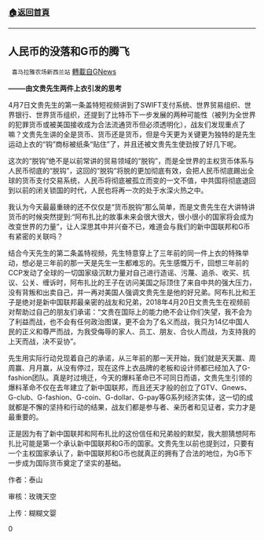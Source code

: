 ###  [:house:返回首頁](https://github.com/ourhimalayas/txt)
---

## 人民币的没落和G币的腾飞
` 喜马拉雅农场新西兰站` [轉載自GNews](https://gnews.org/zh-hans/1074101/)

**——–由文贵先生两件上衣引发的思考**



4月7日文贵先生的第一条盖特短视频讲到了SWIFT支付系统、世界贸易组织、世界银行、世界货币组织，还提到了比特币下一步发展的两种可能性（被列为全世界的犯罪货币或被美国接收成为合法流通货币但必须透明化），战友们发现重点了嘛？文贵先生讲的全是货币、货币还是货币，但是今天更为关键更为独特的是先生运动上衣的“钩”商标被纸条“贴住”了，并且还被文贵先生使劲按了好几下呢。

这次的“脱钩”绝不是以前常讲的贸易领域的“脱钩”，而是全世界的主权货币体系与人民币彻底的“脱钩”，这回的“脱钩”将脱的更加彻底有效，会把人民币彻底踢出全球的货币支付交易系统，人民币将彻底被孤立而变的一文不值，中共国将彻底退回到以前的闭关锁国的时代，人民也将再一次的处于水深火热之中。

我认为今天最最重磅的还不仅仅是“货币脱钩”那么简单，而是文贵先生在大讲特讲货币的时候突然提到:“阿布扎比的故事未来会很大很大，很小很小的国家将会成为改变世界的力量”，让人深思其中并兴奋不已，难道会与我们的新中国联邦和G币有紧密的关联吗？

结合今天先生的第二条盖特视频，先生特意穿上了三年前的同一件上衣的特殊举动，想必是三年前的那一天是先生一生都难忘的。先生感慨万千，回想三年前的CCP发动了全球的一切国家级沉默力量对自己进行造谣、污蔑、追杀、收买、抗议、公关、缠诉时，阿布扎比的王子在访问美国之际顶住了来自中共的强大压力，没有背叛和出卖自己，并一再对美国人强调文贵先生是他的好兄弟。阿布扎比和王子是绝对是新中国联邦最亲密的战友和兄弟，2018年4月20日文贵先生在视频前对帮助过自己的朋友们承诺：“文贵在国际上的能力绝不会让你们失望，我不会为了利益而战，也不会有任何政治图谋，更不会为了名义而战，我只为14亿中国人民的正义和尊严而战，为我受侮辱的家人、员工、朋友、合伙人而战，为支持我的上天而战，决不妥协”。

先生用实际行动兑现着自己的承诺，从三年前的那一天开始，我们就是天天赢、周周赢、月月赢，从没有停过，现在这件上衣品牌的老板和设计师都已经加入了G-fashion团队。真是时过境迁，今天的爆料革命已不可同日而语，文贵先生引领的爆料革命不仅在去年建立了新中国联邦，而且还天才般的创立了GTV、Gnews、G-club、G-fashion、G-coin、G-dollar、G-pay等G系列经济实体，这一切的成就都是不懈的坚持和行动的结果，战友们都是参与者、亲历者和见证者，实力才是最重要的。

正是因为有了新中国联邦和阿布扎比的这份信任和兄弟般的默契，我大胆猜想阿布扎比可能是第一个承认新中国联邦和G币的国家。文贵先生以前也提到过，只要有一个主权国家承认了，新中国联邦和G币也就真正的拥有了合法的地位，为G币下一步成为国际货币奠定了坚实的基础。



作者：泰山

审核：玫瑰天空

上传：糊糊文婴

0
